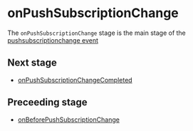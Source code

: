 # onPushSubscriptionChange
The `onPushSubscriptionChange` stage is the main stage of the [pushsubscriptionchange event](../events/pushsubscriptionchange.md)

## Next stage
- [onPushSubscriptionChangeCompleted](onPushSubscriptionChangeCompleted.md)
  
## Preceeding stage
- [onBeforePushSubscriptionChange](onBeforePushSubscriptionChange.md)
